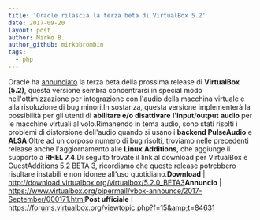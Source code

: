 ```yaml
---
title: 'Oracle rilascia la terza beta di VirtualBox 5.2'
date: 2017-09-20
layout: post
author: Mirko B.
author_github: mirkobrombin
tags:
  - php
---
```

Oracle ha <a href="https://www.virtualbox.org/pipermail/vbox-announce/2017-September/000171.html">annunciato</a> la terza beta della prossima release di <strong>VirtualBox (5.2)</strong>, questa versione sembra concentrarsi in special modo nell'ottimizzazione per integrazione con l'audio della macchina virtuale e alla risoluzione di bug minori.In sostanza, questa versione implementerà la possibilità per gli utenti di <strong>abilitare e/o disattivare</strong> <strong>l'input</strong>/<strong>output</strong> <strong>audio</strong> per le macchine virtuali al volo.Rimanendo in tema audio, sono stati risolti i problemi di distorsione dell'audio quando si usano i <strong>backend PulseAudio</strong> e <strong>ALSA</strong>.Oltre ad un corposo numero di bug risolti, troviamo nelle precedenti release anche l'aggiornamento alle <strong>Linux</strong> <strong>Additions</strong>, che aggiunge il supporto a <strong>RHEL 7.4</strong>.Di seguito trovate il link al download per VirtualBox e GuestAdditions 5.2 BETA 3, ricordiamo che queste release potrebbero risultare instabili e non idonee all'uso quotidiano.<strong>Download</strong> |<a href="http://download.virtualbox.org/virtualbox/5.2.0_BETA3"> http://download.virtualbox.org/virtualbox/5.2.0_BETA3</a><strong>Annuncio</strong> | <a href="https://www.virtualbox.org/pipermail/vbox-announce/2017-September/000171.html">https://www.virtualbox.org/pipermail/vbox-announce/2017-September/000171.html</a><strong>Post ufficiale</strong> |<a href="https://forums.virtualbox.org/viewtopic.php?f=15&amp;t=84631"> https://forums.virtualbox.org/viewtopic.php?f=15&amp;t=84631</a>